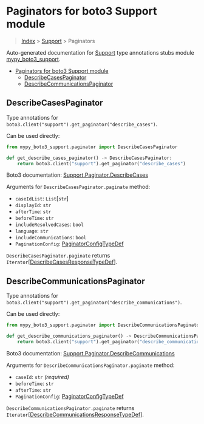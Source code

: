# Paginators for boto3 Support module

> [Index](..) > [Support](.) > Paginators

Auto-generated documentation for
[Support](https://boto3.amazonaws.com/v1/documentation/api/1.17.76/reference/services/support.html#Support)
type annotations stubs module
[mypy_boto3_support](https://pypi.org/project/mypy-boto3-support/).

- [Paginators for boto3 Support module](#paginators-for-boto3-support-module)
  - [DescribeCasesPaginator](#describecasespaginator)
  - [DescribeCommunicationsPaginator](#describecommunicationspaginator)

## DescribeCasesPaginator

Type annotations for `boto3.client("support").get_paginator("describe_cases")`.

Can be used directly:

```python
from mypy_boto3_support.paginator import DescribeCasesPaginator

def get_describe_cases_paginator() -> DescribeCasesPaginator:
    return boto3.client("support").get_paginator("describe_cases")
```

Boto3 documentation:
[Support.Paginator.DescribeCases](https://boto3.amazonaws.com/v1/documentation/api/1.17.76/reference/services/support.html#Support.Paginator.DescribeCases)

Arguments for `DescribeCasesPaginator.paginate` method:

- `caseIdList`: `List`\[`str`\]
- `displayId`: `str`
- `afterTime`: `str`
- `beforeTime`: `str`
- `includeResolvedCases`: `bool`
- `language`: `str`
- `includeCommunications`: `bool`
- `PaginationConfig`:
  [PaginatorConfigTypeDef](./type_defs.md#paginatorconfigtypedef)

`DescribeCasesPaginator.paginate` returns
`Iterator`\[[DescribeCasesResponseTypeDef](./type_defs.md#describecasesresponsetypedef)\].

## DescribeCommunicationsPaginator

Type annotations for
`boto3.client("support").get_paginator("describe_communications")`.

Can be used directly:

```python
from mypy_boto3_support.paginator import DescribeCommunicationsPaginator

def get_describe_communications_paginator() -> DescribeCommunicationsPaginator:
    return boto3.client("support").get_paginator("describe_communications")
```

Boto3 documentation:
[Support.Paginator.DescribeCommunications](https://boto3.amazonaws.com/v1/documentation/api/1.17.76/reference/services/support.html#Support.Paginator.DescribeCommunications)

Arguments for `DescribeCommunicationsPaginator.paginate` method:

- `caseId`: `str` *(required)*
- `beforeTime`: `str`
- `afterTime`: `str`
- `PaginationConfig`:
  [PaginatorConfigTypeDef](./type_defs.md#paginatorconfigtypedef)

`DescribeCommunicationsPaginator.paginate` returns
`Iterator`\[[DescribeCommunicationsResponseTypeDef](./type_defs.md#describecommunicationsresponsetypedef)\].

